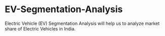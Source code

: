 # EV-Segmentation-Analysis

Electric Vehicle (EV) Segmentation Analysis will help us to analyze market share of Electric Vehicles in India.

